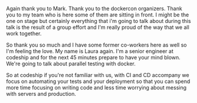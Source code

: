 Again thank you to Mark. Thank you to the dockercon organizers. Thank you to my team who is here some of them are sitting in front. I might be the one on stage but certainly everything that i'm going to talk about during this talk is the result of a group effort and I'm really proud of the way that we all work together.

So thank you so much and I have some former co-workers here as well so I'm feeling the love. My name is Laura again. I'm a senior engineer at codeship and for the next 45 minutes prepare to have your mind blown. We're going to talk about parallel testing with docker.

So at codeship if you're not familiar with us, with CI and CD accompany we focus on automating your tests and your deployment so that you can spend more time focusing on writing code and less time worrying about messing with servers and production.

